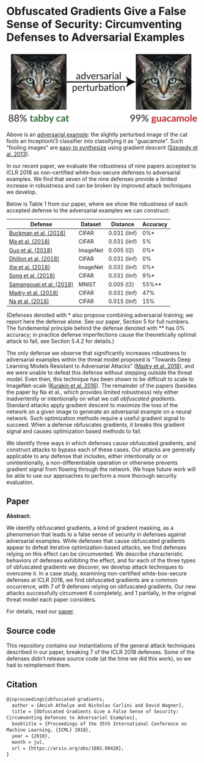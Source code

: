 # Obfuscated Gradients Give a False Sense of Security: Circumventing Defenses to Adversarial Examples

![](example.png)

Above is an [adversarial example](https://blog.openai.com/adversarial-example-research/): the slightly perturbed image of the cat fools an InceptionV3 classifier into classifying it as "guacamole". Such "fooling images" are [easy to synthesize](http://www.anishathalye.com/2017/07/25/synthesizing-adversarial-examples/) using gradient descent ([Szegedy et al. 2013](https://arxiv.org/abs/1312.6199)).

In our recent paper, we evaluate the robustness of nine papers accepted to ICLR 2018 as non-certified white-box-secure defenses to adversarial examples. We find that seven of the nine defenses provide a limited increase in robustness and can be broken by improved attack techniques we develop.

Below is Table 1 from our paper, where we show the robustness of each accepted defense to the adversarial examples we can construct:

| Defense | Dataset | Distance | Accuracy |
|---|---|---|---|
| [Buckman et al. (2018)](https://openreview.net/forum?id=S18Su--CW) | CIFAR | 0.031 (linf) | 0%* |
| [Ma et al. (2018)](https://arxiv.org/abs/1801.02613) | CIFAR | 0.031 (linf) | 5% |
| [Guo et al. (2018)](https://arxiv.org/abs/1711.00117) | ImageNet | 0.005 (l2) | 0%* |
| [Dhillon et al. (2018)](https://arxiv.org/abs/1803.01442) | CIFAR | 0.031 (linf) | 0% |
| [Xie et al. (2018)](https://arxiv.org/abs/1711.01991) | ImageNet | 0.031 (linf) | 0%* |
| [Song et al. (2018)](https://arxiv.org/abs/1710.10766) | CIFAR | 0.031 (linf) | 9%* |
| [Samangouei et al. (2018)](https://arxiv.org/abs/1805.06605) | MNIST | 0.005 (l2) | 55%** |
| [Madry et al. (2018)](https://arxiv.org/abs/1706.06083) | CIFAR | 0.031 (linf) | 47% |
| [Na et al. (2018)](https://arxiv.org/abs/1708.02582) | CIFAR | 0.015 (linf) | 15% |

(Defenses denoted with * also propose combining adversarial training; we report here the defense alone. See our paper, Section 5 for full numbers. The fundemental principle behind the defense denoted with ** has 0% accuracy; in practice defense imperfections cause the theoretically optimal attack to fail, see Section 5.4.2 for details.)

The only defense we observe that significantly increases robustness to adversarial examples within the threat model proposed is "Towards Deep Learning Models Resistant to Adversarial Attacks" ([Madry et al. 2018](https://arxiv.org/abs/1706.06083)), and we were unable to defeat this defense without stepping outside the threat model. Even then, this technique has been shown to be difficult to scale to ImageNet-scale ([Kurakin et al. 2016](https://arxiv.org/abs/1611.01236)). The remainder of the papers (besides the paper by Na et al., which provides limited robustness) rely either inadvertently or intentionally on what we call *obfuscated gradients*. Standard attacks apply gradient descent to maximize the loss of the network on a given image to generate an adversarial example on a neural network. Such optimization methods require a useful gradient signal to succeed. When a defense obfuscates gradients, it breaks this gradient signal and causes optimization based methods to fail.

We identify three ways in which defenses cause obfuscated gradients, and construct attacks to bypass each of these cases. Our attacks are generally applicable to any defense that includes, either intentionally or or unintentionally, a non-differentiable operation or otherwise prevents gradient signal from flowing through the network. We hope future work will be able to use our approaches to perform a more thorough security evaluation.

## Paper

**Abstract:**

We identify obfuscated gradients, a kind of gradient masking, as a phenomenon that leads to a false sense of security in defenses against adversarial examples. While defenses that cause obfuscated gradients appear to defeat iterative optimization-based attacks, we find defenses relying on this effect can be circumvented. We describe characteristic behaviors of defenses exhibiting the effect, and for each of the three types of obfuscated gradients we discover, we develop attack techniques to overcome it. In a case study, examining non-certified white-box-secure defenses at ICLR 2018, we find obfuscated gradients are a common occurrence, with 7 of 9 defenses relying on obfuscated gradients. Our new attacks successfully circumvent 6 completely, and 1 partially, in the original threat model each paper considers.

For details, read our [paper](https://arxiv.org/abs/1802.00420).

## Source code

This repository contains our instantiations of the general attack techniques
described in our paper, breaking 7 of the ICLR 2018 defenses. Some of the
defenses didn't release source code (at the time we did this work), so we had
to reimplement them.

## Citation

```
@inproceedings{obfuscated-gradients,
  author = {Anish Athalye and Nicholas Carlini and David Wagner},
  title = {Obfuscated Gradients Give a False Sense of Security: Circumventing Defenses to Adversarial Examples},
  booktitle = {Proceedings of the 35th International Conference on Machine Learning, {ICML} 2018},
  year = {2018},
  month = jul,
  url = {https://arxiv.org/abs/1802.00420},
}
```
